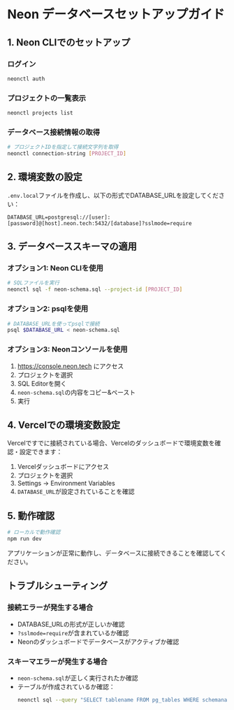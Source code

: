 # Neon データベースセットアップガイド

## 1. Neon CLIでのセットアップ

### ログイン
```bash
neonctl auth
```

### プロジェクトの一覧表示
```bash
neonctl projects list
```

### データベース接続情報の取得
```bash
# プロジェクトIDを指定して接続文字列を取得
neonctl connection-string [PROJECT_ID]
```

## 2. 環境変数の設定

`.env.local`ファイルを作成し、以下の形式でDATABASE_URLを設定してください：

```env
DATABASE_URL=postgresql://[user]:[password]@[host].neon.tech:5432/[database]?sslmode=require
```

## 3. データベーススキーマの適用

### オプション1: Neon CLIを使用
```bash
# SQLファイルを実行
neonctl sql -f neon-schema.sql --project-id [PROJECT_ID]
```

### オプション2: psqlを使用
```bash
# DATABASE_URLを使ってpsqlで接続
psql $DATABASE_URL < neon-schema.sql
```

### オプション3: Neonコンソールを使用
1. https://console.neon.tech にアクセス
2. プロジェクトを選択
3. SQL Editorを開く
4. `neon-schema.sql`の内容をコピー&ペースト
5. 実行

## 4. Vercelでの環境変数設定

Vercelですでに接続されている場合、Vercelのダッシュボードで環境変数を確認・設定できます：

1. Vercelダッシュボードにアクセス
2. プロジェクトを選択
3. Settings → Environment Variables
4. `DATABASE_URL`が設定されていることを確認

## 5. 動作確認

```bash
# ローカルで動作確認
npm run dev
```

アプリケーションが正常に動作し、データベースに接続できることを確認してください。

## トラブルシューティング

### 接続エラーが発生する場合
- DATABASE_URLの形式が正しいか確認
- `?sslmode=require`が含まれているか確認
- Neonのダッシュボードでデータベースがアクティブか確認

### スキーマエラーが発生する場合
- `neon-schema.sql`が正しく実行されたか確認
- テーブルが作成されているか確認：
  ```bash
  neonctl sql --query "SELECT tablename FROM pg_tables WHERE schemaname = 'public';" --project-id [PROJECT_ID]
  ```